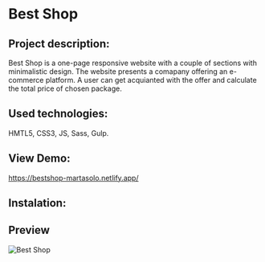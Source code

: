 # Best Shop

## Project description:

Best Shop is a one-page responsive website with a couple of sections with minimalistic design.
The website presents a comapany offering an e-commerce platform. A user can get acquianted with the offer and calculate the total price of chosen package.

## Used technologies:

HMTL5, CSS3, JS, Sass, Gulp.

## View Demo:

https://bestshop-martasolo.netlify.app/

## Instalation:

## Preview

![Best Shop](https://github.com/MartaSolo/bestShop/blob/main/Best_Shop.gif)
